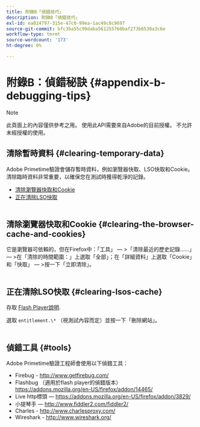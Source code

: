 ```yaml
---
title: 附錄B「偵錯技巧」
description: 附錄B「偵錯技巧」
exl-id: ea024797-315e-47c0-99ea-1ac49c8c9697
source-git-commit: bfc3ba55c99daba561255760baf273b6538a3c6e
workflow-type: tm+mt
source-wordcount: '173'
ht-degree: 0%

---
```


# 附錄B：偵錯秘訣 {#appendix-b-debugging-tips}

>[!NOTE]
>
>此頁面上的內容僅供參考之用。 使用此API需要來自Adobe的目前授權。 不允許未經授權的使用。


## 清除暫時資料 {#clearing-temporary-data}

Adobe Primetime驗證會儲存暫時資料，例如瀏覽器快取、LSO快取和Cookie。 清除臨時資料非常重要，以確保您在測試時獲得乾淨的記錄。

- [清除瀏覽器快取和Cookie](#clearing-the-browser-cache-and-cookies)
- [正在清除LSO快取](#clearing-lsos-cache)\
    

## 清除瀏覽器快取和Cookie {#clearing-the-browser-cache-and-cookies}

它是瀏覽器可依賴的，但在Firefox中：「工具」 — \>「清除最近的歷史記錄……」 — \>在「清除的時間範圍：」上選取「全部」；在「詳細資料」上選取「Cookie」和「快取」 — \>按一下「立即清除」。\
 

## 正在清除LSO快取 {#clearing-lsos-cache}

存取 [Flash Player說明](http://www.macromedia.com/support/documentation/en/flashplayer/help/settings_manager07.html).

選取 ```entitlement.\*``` （視測試內容而定）並按一下「刪除網站」。\
 

## 偵錯工具 {#tools}

Adobe Primetime驗證工程師會使用以下偵錯工具：

- Firebug - <http://www.getfirebug.com/>
- Flashbug （適用於flash player的偵錯版本） <https://addons.mozilla.org/en-US/firefox/addon/14465/>
- Live http標頭 —  <https://addons.mozilla.org/en-US/firefox/addon/3829/>
- 小提琴手 —  <http://www.fiddler2.com/fiddler2/>
- Charles - <http://www.charlesproxy.com/>
- Wireshark - <http://www.wireshark.org/>


<!--
## Related Information

- [Programmer Integration Guide](/help/authentication/programmer-integration-guide-overview.md)

- [Using Charles Proxy (Tech Note)](https://tve.zendesk.com/hc/en-us/articles/204962849-Using-Charles-Proxy)
-->
